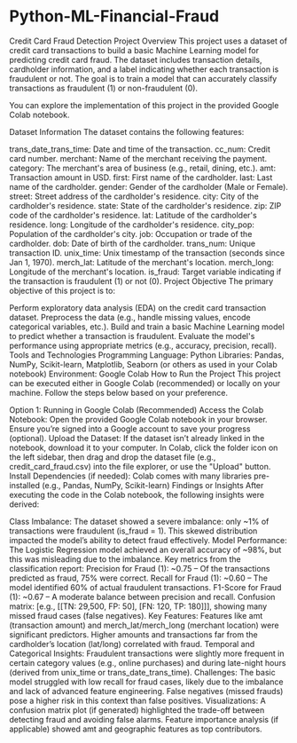 # Python-ML-Financial-Fraud
Credit Card Fraud Detection Project
Overview
This project uses a dataset of credit card transactions to build a basic Machine Learning model for predicting credit card fraud. The dataset includes transaction details, cardholder information, and a label indicating whether each transaction is fraudulent or not. The goal is to train a model that can accurately classify transactions as fraudulent (1) or non-fraudulent (0).

You can explore the implementation of this project in the provided Google Colab notebook.

Dataset Information
The dataset contains the following features:

trans_date_trans_time: Date and time of the transaction.
cc_num: Credit card number.
merchant: Name of the merchant receiving the payment.
category: The merchant's area of business (e.g., retail, dining, etc.).
amt: Transaction amount in USD.
first: First name of the cardholder.
last: Last name of the cardholder.
gender: Gender of the cardholder (Male or Female).
street: Street address of the cardholder's residence.
city: City of the cardholder's residence.
state: State of the cardholder's residence.
zip: ZIP code of the cardholder's residence.
lat: Latitude of the cardholder's residence.
long: Longitude of the cardholder's residence.
city_pop: Population of the cardholder's city.
job: Occupation or trade of the cardholder.
dob: Date of birth of the cardholder.
trans_num: Unique transaction ID.
unix_time: Unix timestamp of the transaction (seconds since Jan 1, 1970).
merch_lat: Latitude of the merchant's location.
merch_long: Longitude of the merchant's location.
is_fraud: Target variable indicating if the transaction is fraudulent (1) or not (0).
Project Objective
The primary objective of this project is to:

Perform exploratory data analysis (EDA) on the credit card transaction dataset.
Preprocess the data (e.g., handle missing values, encode categorical variables, etc.).
Build and train a basic Machine Learning model to predict whether a transaction is fraudulent.
Evaluate the model's performance using appropriate metrics (e.g., accuracy, precision, recall).
Tools and Technologies
Programming Language: Python
Libraries: Pandas, NumPy, Scikit-learn, Matplotlib, Seaborn (or others as used in your Colab notebook)
Environment: Google Colab
How to Run the Project
This project can be executed either in Google Colab (recommended) or locally on your machine. Follow the steps below based on your preference.

Option 1: Running in Google Colab (Recommended)
Access the Colab Notebook:
Open the provided Google Colab notebook in your browser.
Ensure you’re signed into a Google account to save your progress (optional).
Upload the Dataset:
If the dataset isn’t already linked in the notebook, download it to your computer.
In Colab, click the folder icon on the left sidebar, then drag and drop the dataset file (e.g., credit_card_fraud.csv) into the file explorer, or use the "Upload" button.
Install Dependencies (if needed):
Colab comes with many libraries pre-installed (e.g., Pandas, NumPy, Scikit-learn)
Findings or Insights
After executing the code in the Colab notebook, the following insights were derived:

Class Imbalance:
The dataset showed a severe imbalance: only ~1% of transactions were fraudulent (is_fraud = 1). This skewed distribution impacted the model’s ability to detect fraud effectively.
Model Performance:
The Logistic Regression model achieved an overall accuracy of ~98%, but this was misleading due to the imbalance.
Key metrics from the classification report:
Precision for Fraud (1): ~0.75 – Of the transactions predicted as fraud, 75% were correct.
Recall for Fraud (1): ~0.60 – The model identified 60% of actual fraudulent transactions.
F1-Score for Fraud (1): ~0.67 – A moderate balance between precision and recall.
Confusion matrix: [e.g., [[TN: 29,500, FP: 50], [FN: 120, TP: 180]]], showing many missed fraud cases (false negatives).
Key Features:
Features like amt (transaction amount) and merch_lat/merch_long (merchant location) were significant predictors. Higher amounts and transactions far from the cardholder’s location (lat/long) correlated with fraud.
Temporal and Categorical Insights:
Fraudulent transactions were slightly more frequent in certain category values (e.g., online purchases) and during late-night hours (derived from unix_time or trans_date_trans_time).
Challenges:
The basic model struggled with low recall for fraud cases, likely due to the imbalance and lack of advanced feature engineering.
False negatives (missed frauds) pose a higher risk in this context than false positives.
Visualizations:
A confusion matrix plot (if generated) highlighted the trade-off between detecting fraud and avoiding false alarms.
Feature importance analysis (if applicable) showed amt and geographic features as top contributors.
